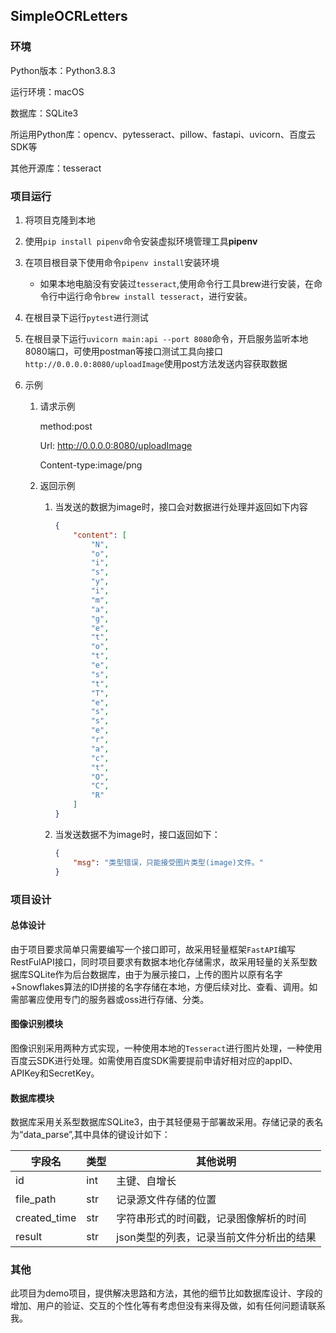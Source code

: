 ## SimpleOCRLetters

### 环境

Python版本：Python3.8.3

运行环境：macOS

数据库：SQLite3

所运用Python库：opencv、pytesseract、pillow、fastapi、uvicorn、百度云SDK等

其他开源库：tesseract



### 项目运行

1. 将项目克隆到本地
2. 使用`pip install pipenv`命令安装虚拟环境管理工具**pipenv**
3. 在项目根目录下使用命令`pipenv install`安装环境
    - 如果本地电脑没有安装过`tesseract`,使用命令行工具brew进行安装，在命令行中运行命令`brew install tesseract`，进行安装。
4. 在根目录下运行`pytest`进行测试
5. 在根目录下运行`uvicorn main:api --port 8080`命令，开启服务监听本地8080端口，可使用postman等接口测试工具向接口`http://0.0.0.0:8080/uploadImage`使用post方法发送内容获取数据

6. 示例

    1. 请求示例

        method:post

        Url: http://0.0.0.0:8080/uploadImage

        Content-type:image/png

    2. 返回示例

        1. 当发送的数据为image时，接口会对数据进行处理并返回如下内容

            ```json
            {
                "content": [
                    "N",
                    "o",
                    "i",
                    "s",
                    "y",
                    "i",
                    "m",
                    "a",
                    "g",
                    "e",
                    "t",
                    "o",
                    "t",
                    "e",
                    "s",
                    "t",
                    "T",
                    "e",
                    "s",
                    "s",
                    "e",
                    "r",
                    "a",
                    "c",
                    "t",
                    "O",
                    "C",
                    "R"
                ]
            }
            ```

        2. 当发送数据不为image时，接口返回如下：

            ```json
            {
                "msg": "类型错误，只能接受图片类型(image)文件。"
            }
            ```

            

### 项目设计

#### 总体设计

由于项目要求简单只需要编写一个接口即可，故采用轻量框架`FastAPI`编写RestFulAPI接口，同时项目要求有数据本地化存储需求，故采用轻量的关系型数据库SQLite作为后台数据库，由于为展示接口，上传的图片以原有名字+Snowflakes算法的ID拼接的名字存储在本地，方便后续对比、查看、调用。如需部署应使用专门的服务器或oss进行存储、分类。

#### 图像识别模块

图像识别采用两种方式实现，一种使用本地的`Tesseract`进行图片处理，一种使用百度云SDK进行处理。如需使用百度SDK需要提前申请好相对应的appID、APIKey和SecretKey。

#### 数据库模块

数据库采用关系型数据库SQLite3，由于其轻便易于部署故采用。存储记录的表名为“data_parse”,其中具体的键设计如下：

| 字段名       | 类型 | 其他说明                                 |
| ------------ | ---- | ---------------------------------------- |
| id           | int  | 主键、自增长                             |
| file_path    | str  | 记录源文件存储的位置                     |
| created_time | str  | 字符串形式的时间戳，记录图像解析的时间   |
| result       | str  | json类型的列表，记录当前文件分析出的结果 |



### 其他

此项目为demo项目，提供解决思路和方法，其他的细节比如数据库设计、字段的增加、用户的验证、交互的个性化等有考虑但没有来得及做，如有任何问题请联系我。